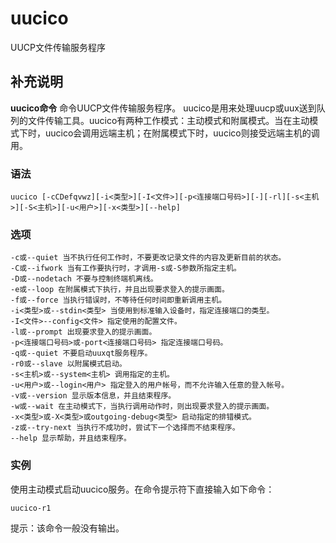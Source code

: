 # uucico

UUCP文件传输服务程序

## 补充说明

**uucico命令** 命令UUCP文件传输服务程序。 uucico是用来处理uucp或uux送到队列的文件传输工具。uucico有两种工作模式：主动模式和附属模式。当在主动模式下时，uucico会调用远端主机；在附属模式下时，uucico则接受远端主机的调用。

### 语法

```text
uucico [-cCDefqvwz][-i<类型>][-I<文件>][-p<连接端口号码>][-][-rl][-s<主机>][-S<主机>][-u<用户>][-x<类型>][--help]
```

### 选项

```text
-c或--quiet 当不执行任何工作时，不要更改记录文件的内容及更新目前的状态。
-C或--ifwork 当有工作要执行时，才调用-s或-S参数所指定主机。
-D或--nodetach 不要与控制终端机离线。
-e或--loop 在附属模式下执行，并且出现要求登入的提示画面。
-f或--force 当执行错误时，不等待任何时间即重新调用主机。
-i<类型>或--stdin<类型> 当使用到标准输入设备时，指定连接端口的类型。
-I<文件>--config<文件> 指定使用的配置文件。
-l或--prompt 出现要求登入的提示画面。
-p<连接端口号码>或-port<连接端口号码> 指定连接端口号码。
-q或--quiet 不要启动uuxqt服务程序。
-r0或--slave 以附属模式启动。
-s<主机>或--system<主机> 调用指定的主机。
-u<用户>或--login<用户> 指定登入的用户帐号，而不允许输入任意的登入帐号。
-v或--version 显示版本信息，并且结束程序。
-w或--wait 在主动模式下，当执行调用动作时，则出现要求登入的提示画面。
-x<类型>或-X<类型>或outgoing-debug<类型> 启动指定的排错模式。
-z或--try-next 当执行不成功时，尝试下一个选择而不结束程序。
--help 显示帮助，并且结束程序。
```

### 实例

使用主动模式启动uucico服务。在命令提示符下直接输入如下命令：

```text
uucico-r1
```

提示：该命令一般没有输出。

